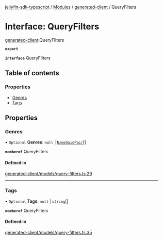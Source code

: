 [jellyfin-sdk-typescript](../README.md) / [Modules](../modules.md) / [generated-client](../modules/generated_client.md) / QueryFilters

# Interface: QueryFilters

[generated-client](../modules/generated_client.md).QueryFilters

**`export`**

**`interface`** QueryFilters

## Table of contents

### Properties

- [Genres](generated_client.QueryFilters.md#genres)
- [Tags](generated_client.QueryFilters.md#tags)

## Properties

### Genres

• `Optional` **Genres**: ``null`` \| [`NameGuidPair`](generated_client.NameGuidPair.md)[]

**`memberof`** QueryFilters

#### Defined in

[generated-client/models/query-filters.ts:29](https://github.com/thornbill/jellyfin-sdk-typescript/blob/350a9a5/src/generated-client/models/query-filters.ts#L29)

___

### Tags

• `Optional` **Tags**: ``null`` \| `string`[]

**`memberof`** QueryFilters

#### Defined in

[generated-client/models/query-filters.ts:35](https://github.com/thornbill/jellyfin-sdk-typescript/blob/350a9a5/src/generated-client/models/query-filters.ts#L35)
